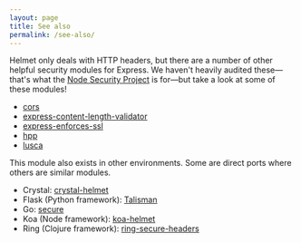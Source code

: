 ```yaml
---
layout: page
title: See also
permalink: /see-also/
---
```

Helmet only deals with HTTP headers, but there are a number of other helpful security modules for Express. We haven't heavily audited these—that's what the [Node Security Project](https://nodesecurity.io/) is for—but take a look at some of these modules!

* [cors](https://www.npmjs.org/package/cors)
* [express-content-length-validator](https://github.com/ericmdantas/express-content-length-validator)
* [express-enforces-ssl](https://github.com/aredo/express-enforces-ssl)
* [hpp](https://www.npmjs.com/package/hpp)
* [lusca](https://github.com/krakenjs/lusca)

This module also exists in other environments. Some are direct ports where others are similar modules.

* Crystal: [crystal-helmet](https://github.com/EvanHahn/crystal-helmet)
* Flask (Python framework): [Talisman](https://github.com/GoogleCloudPlatform/flask-talisman)
* Go: [secure](https://github.com/unrolled/secure)
* Koa (Node framework): [koa-helmet](https://github.com/venables/koa-helmet)
* Ring (Clojure framework): [ring-secure-headers](https://github.com/EvanHahn/ring-secure-headers)

